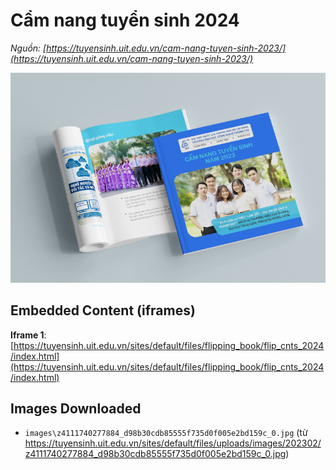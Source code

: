# Cẩm nang tuyển sinh 2024

_Nguồn: [https://tuyensinh.uit.edu.vn/cam-nang-tuyen-sinh-2023/](https://tuyensinh.uit.edu.vn/cam-nang-tuyen-sinh-2023/)_

![](images\z4111740277884_d98b30cdb85555f735d0f005e2bd159c_0.jpg)

## Embedded Content (iframes)

**Iframe 1**: [https://tuyensinh.uit.edu.vn/sites/default/files/flipping_book/flip_cnts_2024/index.html](https://tuyensinh.uit.edu.vn/sites/default/files/flipping_book/flip_cnts_2024/index.html)

## Images Downloaded

- `images\z4111740277884_d98b30cdb85555f735d0f005e2bd159c_0.jpg` (từ https://tuyensinh.uit.edu.vn/sites/default/files/uploads/images/202302/z4111740277884_d98b30cdb85555f735d0f005e2bd159c_0.jpg)
